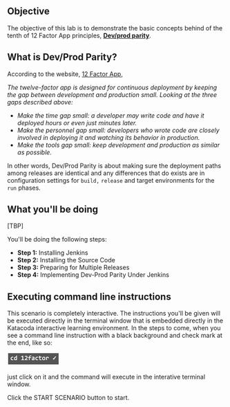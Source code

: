 ## Objective

The objective of this lab is to demonstrate the basic concepts behind of the tenth of 12 Factor App principles, **[Dev/prod parity](https://12factor.net/dev-prod-parity)**.

## What is Dev/Prod Parity?

According to the website, [12 Factor App](https://12factor.net/dev-prod-parity), 

*The twelve-factor app is designed for continuous deployment by keeping the gap between development and production small. Looking at the three gaps described above:*

* *Make the time gap small: a developer may write code and have it deployed hours or even just minutes later.*
* *Make the personnel gap small: developers who wrote code are closely involved in deploying it and watching its behavior in production.*
* *Make the tools gap small: keep development and production as similar as possible.*

In other words, Dev/Prod Parity is about making sure the deployment paths among releases are identical and any differences that do exists are in configuration settings for `build,` `release` and target environments for the `run` phases.

## What you'll be doing 

[TBP]

You'll be doing the following steps:

* **Step 1:** Installing Jenkins
* **Step 2:** Installing the Source Code
* **Step 3:** Preparing for Multiple Releases
* **Step 4:** Implementing Dev-Prod Parity Under Jenkins

## Executing command line instructions 

This scenario is completely interactive. The instructions you'll be given will be executed directly in the terminal window that is embedded directly in the Katacoda interactive learning environment. In the steps to come, when you see a command line instruction with a black background and check mark at the end, like so:

![Katacoda command line](12factor-009/assets/command-01.png)

just click on it and the command will execute in the interative terminal window.

Click the START SCENARIO button to start.